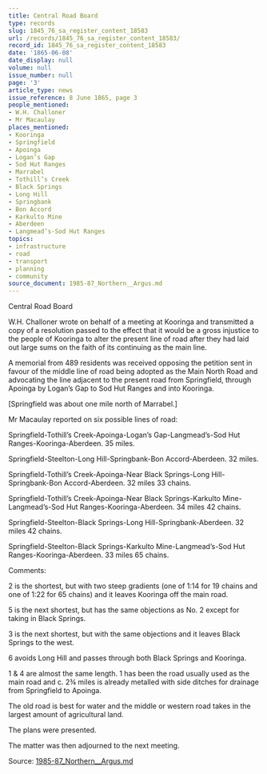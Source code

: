 ```yaml
---
title: Central Road Board
type: records
slug: 1845_76_sa_register_content_18583
url: /records/1845_76_sa_register_content_18583/
record_id: 1845_76_sa_register_content_18583
date: '1865-06-08'
date_display: null
volume: null
issue_number: null
page: '3'
article_type: news
issue_reference: 8 June 1865, page 3
people_mentioned:
- W.H. Challoner
- Mr Macaulay
places_mentioned:
- Kooringa
- Springfield
- Apoinga
- Logan’s Gap
- Sod Hut Ranges
- Marrabel
- Tothill’s Creek
- Black Springs
- Long Hill
- Springbank
- Bon Accord
- Karkulto Mine
- Aberdeen
- Langmead’s-Sod Hut Ranges
topics:
- infrastructure
- road
- transport
- planning
- community
source_document: 1985-87_Northern__Argus.md
---
```


Central Road Board

W.H. Challoner wrote on behalf of a meeting at Kooringa and transmitted a copy of a resolution passed to the effect that it would be a gross injustice to the people of Kooringa to alter the present line of road after they had laid out large sums on the faith of its continuing as the main line.

A memorial from 489 residents was received opposing the petition sent in favour of the middle line of road being adopted as the Main North Road and advocating the line adjacent to the present road from Springfield, through Apoinga by Logan’s Gap to Sod Hut Ranges and into Kooringa.

[Springfield was about one mile north of Marrabel.]

Mr Macaulay reported on six possible lines of road:

Springfield-Tothill’s Creek-Apoinga-Logan’s Gap-Langmead’s-Sod Hut Ranges-Kooringa-Aberdeen.  35 miles.

Springfield-Steelton-Long Hill-Springbank-Bon Accord-Aberdeen.  32 miles.

Springfield-Tothill’s Creek-Apoinga-Near Black Springs-Long Hill-Springbank-Bon Accord-Aberdeen.  32 miles 33 chains.

Springfield-Tothill’s Creek-Apoinga-Near Black Springs-Karkulto Mine-Langmead’s-Sod Hut Ranges-Kooringa-Aberdeen.  34 miles 42 chains.

Springfield-Steelton-Black Springs-Long Hill-Springbank-Aberdeen.  32 miles 42 chains.

Springfield-Steelton-Black Springs-Karkulto Mine-Langmead’s-Sod Hut Ranges-Kooringa-Aberdeen.  33 miles 65 chains.

Comments:

2 is the shortest, but with two steep gradients (one of 1:14 for 19 chains and one of 1:22 for 65 chains) and it leaves Kooringa off the main road.

5 is the next shortest, but has the same objections as No. 2 except for taking in Black Springs.

3 is the next shortest, but with the same objections and it leaves Black Springs to the west.

6 avoids Long Hill and passes through both Black Springs and Kooringa.

1 & 4 are almost the same length.  1 has been the road usually used as the main road and c. 2¾ miles is already metalled with side ditches for drainage from Springfield to Apoinga.

The old road is best for water and the middle or western road takes in the largest amount of agricultural land.

The plans were presented.

The matter was then adjourned to the next meeting.

Source: [1985-87_Northern__Argus.md](/downloads/markdown/1985-87_Northern__Argus.md)
